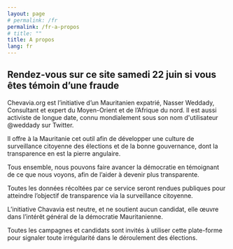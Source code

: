 ```yaml
---
layout: page
# permalink: /fr
permalink: /fr-a-propos
# title: ""
title: A propos
lang: fr
---
```


## Rendez-vous sur ce site samedi 22 juin si vous êtes témoin d’une fraude

Chevavia.org est l’initiative d’un Mauritanien expatrié, Nasser Weddady, Consultant et expert du Moyen-Orient et de l’Afrique du nord. Il est aussi activiste de longue date, connu mondialement sous son nom d'utilisateur @weddady sur Twitter.

Il offre à la Mauritanie cet outil afin de développer une culture de surveillance citoyenne des élections et de la bonne gouvernance, dont la transparence en est la pierre angulaire.

Tous ensemble, nous pouvons faire avancer la démocratie en témoignant de ce que nous voyons, afin de l’aider à devenir plus transparente.

Toutes les données récoltées par ce service seront rendues publiques pour atteindre l’objectif de transparence via la surveillance citoyenne.

L’initiative Chavavia est neutre, et ne soutient aucun candidat, elle œuvre dans l’intérêt général de la démocratie Mauritanienne.

Toutes les campagnes et candidats sont invités à utiliser cette plate-forme pour signaler toute irrégularité dans le déroulement des élections.

